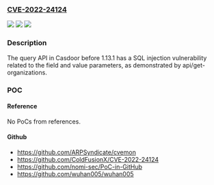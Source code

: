 ### [CVE-2022-24124](https://cve.mitre.org/cgi-bin/cvename.cgi?name=CVE-2022-24124)
![](https://img.shields.io/static/v1?label=Product&message=n%2Fa&color=blue)
![](https://img.shields.io/static/v1?label=Version&message=n%2Fa&color=blue)
![](https://img.shields.io/static/v1?label=Vulnerability&message=n%2Fa&color=brighgreen)

### Description

The query API in Casdoor before 1.13.1 has a SQL injection vulnerability related to the field and value parameters, as demonstrated by api/get-organizations.

### POC

#### Reference
No PoCs from references.

#### Github
- https://github.com/ARPSyndicate/cvemon
- https://github.com/ColdFusionX/CVE-2022-24124
- https://github.com/nomi-sec/PoC-in-GitHub
- https://github.com/wuhan005/wuhan005

